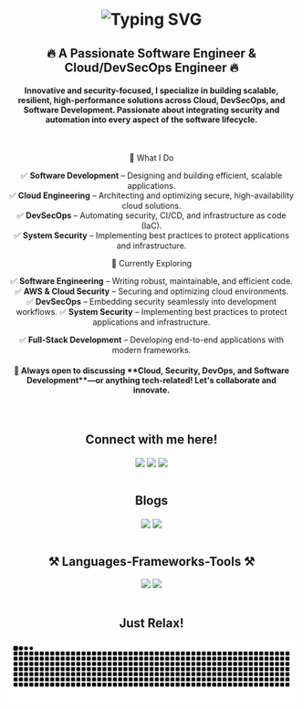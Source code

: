 <h1 align="center">
    <img src="https://readme-typing-svg.demolab.com?font=Rubik&weight=600&size=80&duration=1100&pause=1000&color=BE2ED6&background=FFFFFF00&center=true&vCenter=true&width=1200&height=150&lines=Hey+There!++%F0%9F%91%8B;I'm+Mohammed+Farhaan!" alt="Typing SVG" />
</h1>

<h2 align="center">🔥 A Passionate Software Engineer & Cloud/DevSecOps Engineer 🔥 </h3>
<h4 align="center">Innovative and security-focused, I specialize in building scalable, resilient, high-performance solutions across Cloud, DevSecOps, and Software Development. Passionate about integrating security and automation into every aspect of the software lifecycle.</h4>

<br/>

<div align="center">

🚀 What I Do 

✅ **Software Development** – Designing and building efficient, scalable applications.  
✅ **Cloud Engineering** – Architecting and optimizing secure, high-availability cloud solutions.  
✅ **DevSecOps** – Automating security, CI/CD, and infrastructure as code (IaC).  
✅ **System Security** – Implementing best practices to protect applications and infrastructure.   

 </div>

 <div align="center">
🔭 Currently Exploring  

✅ **Software Engineering** – Writing robust, maintainable, and efficient code.   
✅ **AWS & Cloud Security** – Securing and optimizing cloud environments.  
✅ **DevSecOps** – Embedding security seamlessly into development workflows.
✅ **System Security** – Implementing best practices to protect applications and infrastructure. 

✅ **Full-Stack Development** – Developing end-to-end applications with modern frameworks.
 </div>


<h4 align="center">💬 Always open to discussing **Cloud, Security, DevOps, and Software Development**—or anything tech-related! Let's collaborate and innovate. <h4>

 
  <br/>
  
 <h2 align="center">Connect with me here!</h2>
 <div align="center"> 
    <a href="mailto:mohammedfarhaan235@gmail.com?subject=Hello&body=Hi%20there!" target="_blank"><img align="center" src="https://skillicons.dev/icons?i=gmail"/></a>
    <a href="https://www.linkedin.com/in/mohammed-farhaan-n-5b45b7214/" target="_blank"><img align="center" src="https://skillicons.dev/icons?i=linkedin"/></a>
    <a href="https://github.com/Mohammed-Farhaan-N" target="_blank"><img align="center" src="https://skillicons.dev/icons?i=github"/></a>

</div>

 <br/>
 
 <h2 align="center">Blogs</h2>
 <div align="center"> 
    <a href="https://mohammedfarhaan.hashnode.dev/" target="_blank"><img align="center" src="https://img.shields.io/badge/Hashnode-2962FF?style=for-the-badge&logo=hashnode&logoColor=white"/></a>
    <a href="https://medium.com/@mohammedfarhaan" target="_blank"><img align="center" src="https://img.shields.io/badge/Medium-12100E?style=for-the-badge&logo=medium&logoColor=white"/></a>
</div>

 <br/>
 
<h2 align="center">⚒️ Languages-Frameworks-Tools ⚒️</h2>
<div align="center">
    <img src="https://skillicons.dev/icons?i=linux,jenkins,docker,kubernetes,terraform,ansible,aws,azure,gcp,github,git,prometheus,grafana,py,bash" />
    <img src="https://skillicons.dev/icons?i=kali,elasticsearch,maven,gradle,go,html,css,js,java,mysql" /><br>
</div>

 <br/>

<div align="center">
  <h2>Just Relax! </h2>
  <img alt="snake eating my contributions" src="https://raw.githubusercontent.com/Mohammed-Farhaan-N/Mohammed-Farhaan-N/output/github-contribution-grid-snake.svg" />
  <br/><br/><br/>
</div>
